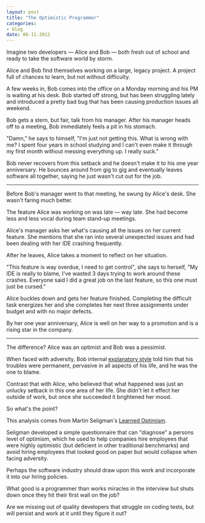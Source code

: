 ```yaml
---
layout: post
title: "The Optimistic Programmer"
categories:
- blog
date: 06-11-2012
---
```


Imagine two developers &mdash; Alice and Bob &mdash; both fresh out of school and ready to
take the software world by storm.

Alice and Bob find themselves working on a large, legacy project. A project full of chances
to learn, but not without difficulty.

A few weeks in, Bob comes into the office on a Monday morning and his PM is waiting at his
desk. Bob started off strong, but has been struggling lately and introduced a pretty bad 
bug that has been causing production issues all weekend.

Bob gets a stern, but fair, talk from his manager. After his manager heads off to a meeting,
Bob immediately feels a pit in his stomach.

"Damn," he says to himself, "I'm just not getting this. What is wrong with me? I spent four
years in school studying and I can't even make it through my first month without messing
everything up. I really suck."

Bob never recovers from this setback and he doesn't make it to his one year anniversary. He
bounces around from gig to gig and eventually leaves software all together, saying he just
wasn't cut out for the job.

---

Before Bob's manager went to that meeting, he swung by Alice's desk. She wasn't faring much
better.

The feature Alice was working on was late &mdash; way late. She had become less and less 
vocal during team stand-up meetings.

Alice's manager asks her what's causing all the issues on her current feature. She 
mentions that she ran into several unexpected issues and had been dealing with her IDE
crashing frequently.

After he leaves, Alice takes a moment to reflect on her situation.

"This feature is way overdue, I need to get control", she says to herself, "My IDE is 
really to blame, I've wasted 3 days trying to work around these crashes. Everyone said I
did a great job on the last feature, so this one must just be cursed."

Alice buckles down and gets her feature finished. Completing the difficult task energizes 
her and she completes her next three assignments under budget and with no major defects.

By her one year anniversary, Alice is well on her way to a promotion and is a rising star
in the company.

---

The difference? Alice was an optimist and Bob was a pessimist.

When faced with adversity, Bob internal [explanatory style][es] told him that his 
troubles were permanent, pervasive in all aspects of his life, and he was the one to blame.

[es]: http://en.wikipedia.org/wiki/Explanatory_style

Contrast that with Alice, who believed that what happened was just an unlucky setback in
this one area of her life. She didn't let it effect her outside of work, but once she
succeeded it brightened her mood.

So what's the point?

This analysis comes from Martin Seligman's [Learned Optimism][lo].

[lo]: http://swanson.github.com/writeup/2012/09/20/learned-optimism.html 

Seligman developed a simple questionnaire that can "diagnose" a persons level of optimism, 
which he used to help companies hire employees that were highly optimistic (but deficient 
in other traditional benchmarks) and avoid hiring employees that looked good on paper but
would collapse when facing adversity.

Perhaps the software industry should draw upon this work and incorporate it into our
hiring policies. 

What good is a programmer than works miracles in the interview but shuts down once they 
hit their first wall on the job?

Are we missing out of quality developers that struggle on coding tests, but will persist
and work at it until they figure it out?